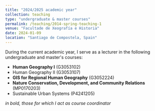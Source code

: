 ```yaml
---
title: "2024/2025 academic year"
collection: teaching
type: "undergraduate & master courses"
permalink: /teaching/2014-spring-teaching-1
venue: "Facultade de Xeografía e Historia"
date: 2024-01-09
location: "Santiago de Compostela, Spain"
---
```


During the current academic year, I serve as a lecturer in the following undergraduate and master's courses:

* **Human Geography I** (G3053102)
* Human Geography II (G3053107)
* **GIS for Regional Human Geography** (G3052224)
* **Nature Conservation, Development, and Community Relations** (MP0170203)
* Sustainable Urban Systems (P4241205)

_in bold, those for which I act as course coordinator_
